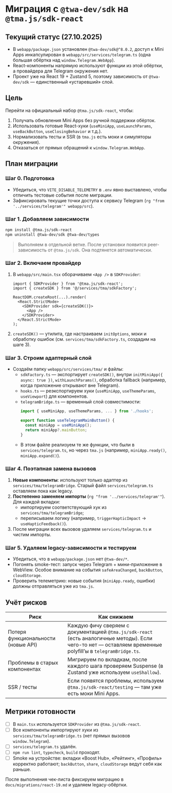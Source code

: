 # Миграция с `@twa-dev/sdk` на `@tma.js/sdk-react`

## Текущий статус (27.10.2025)

- В `webapp/package.json` установлен `@twa-dev/sdk@^8.0.2`, доступ к Mini Apps инкапсулирован в `webapp/src/services/telegram.ts` (одна большая обёртка над `window.Telegram.WebApp`).
- React-компоненты напрямую используют функции из этой обёртки, а провайдера для Telegram окружения нет.
- Проект уже на React 19 + Zustand 5, поэтому зависимость от `@twa-dev/sdk` — единственный «устаревший» слой.

## Цель

Перейти на официальный набор `@tma.js/sdk-react`, чтобы:

1. Получать обновления Mini Apps без ручной поддержки обёрток.
2. Использовать готовые React-хуки (`useMiniApp`, `useLaunchParams`, `useBackButton`, `useClosingBehavior` и т.д.).
3. Нормализовать тесты и SSR (в `tma.js` есть моки и симуляторы окружения).
4. Отказаться от прямых обращений к `window.Telegram.WebApp`.

## План миграции

### Шаг 0. Подготовка

- Убедиться, что `VITE_DISABLE_TELEMETRY` в `.env` явно выставлено, чтобы отличить тестовые события после миграции.
- Зафиксировать текущие точки доступа к сервису Telegram (`rg "from '../services/telegram'" webapp/src`).

### Шаг 1. Добавляем зависимости

```bash
npm install @tma.js/sdk-react
npm uninstall @twa-dev/sdk @twa-dev/types
```

> Выполняем в отдельной ветке. После установки появится peer-зависимость от `@tma.js/sdk`. Она подтянется автоматически.

### Шаг 2. Включаем провайдер

1. В `webapp/src/main.tsx` оборачиваем `<App />` в `SDKProvider`:
   ```tsx
   import { SDKProvider } from '@tma.js/sdk-react';
   import { createSDK } from '@/services/tma/sdkFactory';

   ReactDOM.createRoot(...).render(
     <React.StrictMode>
       <SDKProvider sdk={createSDK()}>
         <App />
       </SDKProvider>
     </React.StrictMode>
   );
   ```
2. `createSDK()` — утилита, где настраиваем `initOptions`, моки и обработку ошибок (см. `services/tma/sdkFactory.ts`, создадим на шаге 3).

### Шаг 3. Строим адаптерный слой

- Создаём папку `webapp/src/services/tma/` и файлы:
  - `sdkFactory.ts` — экспортирует `createSDK()`, внутри `initMiniApp({ async: true })`, `withLaunchParams()`, обработка fallback (например, когда приложение открывают вне Telegram).
  - `hooks.ts` — реэкспортируем хуки (`useMiniApp`, `useThemeParams`, `useViewport`) для компонентов.
  - `telegramBridge.ts` — временный слой совместимости:
    ```ts
    import { useMiniApp, useThemeParams, ... } from './hooks';

    export function useTelegramMainButton() {
      const miniApp = useMiniApp();
      return miniApp?.mainButton;
    }
    ```
  - В этом файле реализуем те же функции, что были в `services/telegram.ts`, но через `tma.js` (например, `miniApp.ready()`, `miniApp.expand()`).

### Шаг 4. Поэтапная замена вызовов

1. **Новые компоненты**: используют только адаптер из `services/tma/telegramBridge`. Старый файл `services/telegram.ts` оставляем пока как legacy.
2. **Постепенно заменяем импорты** (`rg "from '../services/telegram'"`). Для каждой вкладки:
   - импортируем соответствующий хук из `services/tma/telegramBridge`;
   - переписываем логику (например, `triggerHapticImpact` → `useHapticFeedback()`).
3. После миграции всех вызовов удаляем `services/telegram.ts` и чистим импорты.

### Шаг 5. Удаляем legacy-зависимости и тестируем

- Убедиться, что в `webapp/package.json` нет `@twa-dev/*`.
- Погонять smoke-тест: запуск через Telegram + мини-приложение в WebView. Особое внимание на события `safeAreaChanged`, `backButton`, `cloudStorage`.
- Проверить телеметрию: новые события (`miniApp.ready`, ошибки) должны отправляться уже из `tma.js`.

## Учёт рисков

| Риск | Как снижаем |
| --- | --- |
| Потеря функциональности (новые API) | Каждую фичу сверяем с документацией `@tma.js/sdk-react` (есть аналогичные методы). Если чего-то нет — оставляем временные polyfill’ы в `telegramBridge.ts`. |
| Проблемы в старых компонентах | Мигрируем по вкладкам, после каждого шага проверяем Suspense (в Zustand уже используем `useShallow`). |
| SSR / тесты | Если появятся проблемы, используем `@tma.js/sdk-react/testing` — там уже есть моки Mini Apps. |

## Метрики готовности

- [ ] В `main.tsx` используется `SDKProvider` из `@tma.js/sdk-react`.
- [ ] Все компоненты импортируют хуки из `services/tma/telegramBridge.ts` (нет прямых вызовов `window.Telegram`).
- [ ] `services/telegram.ts` удалён.
- [ ] `npm run lint`, `typecheck`, `build` проходят.
- [ ] Smoke на устройстве: вкладки «Boost Hub», «Рейтинг», «Профиль» корректно работают; `backButton`, `share`, `cloudStorage` ведут себя как раньше.

После выполнения чек-листа фиксируем миграцию в `docs/migrations/react-19.md` и удаляем legacy-обёртки.
